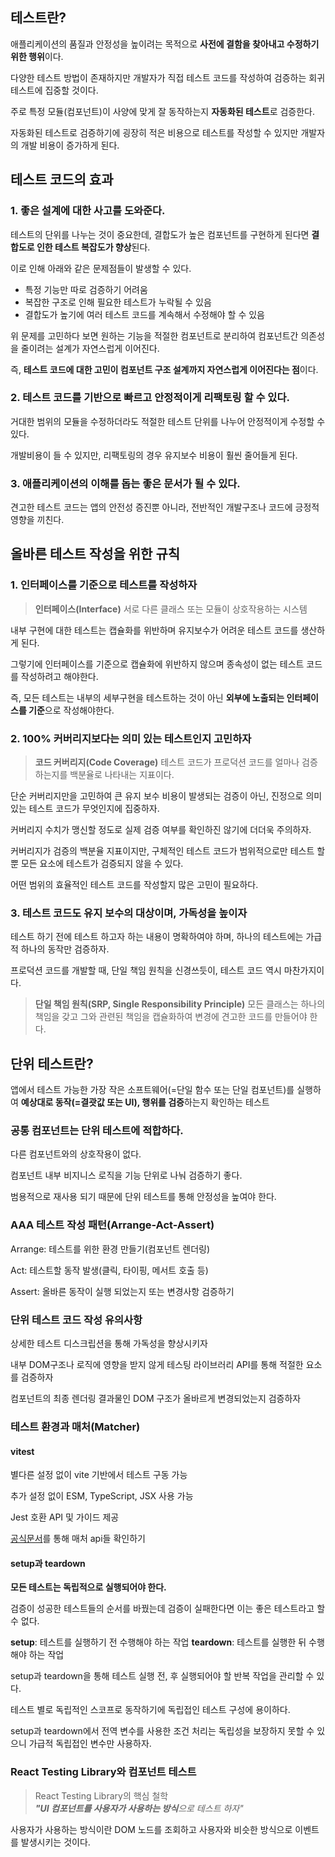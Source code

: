## 테스트란?

애플리케이션의 품질과 안정성을 높이려는 목적으로 **사전에 결함을 찾아내고 수정하기 위한 행위**이다.

다양한 테스트 방법이 존재하지만 개발자가 직접 테스트 코드를 작성하여 검증하는 회귀 테스트에 집중할 것이다.

주로 특정 모듈(컴포넌트)이 사양에 맞게 잘 동작하는지 **자동화된 테스트**로 검증한다.

자동화된 테스트로 검증하기에 굉장히 적은 비용으로 테스트를 작성할 수 있지만 개발자의 개발 비용이 증가하게 된다.

## 테스트 코드의 효과

### 1. 좋은 설계에 대한 사고를 도와준다.

테스트의 단위를 나누는 것이 중요한데, 결합도가 높은 컴포넌트를 구현하게 된다면 **결합도로 인한 테스트 복잡도가 향상**된다.

이로 인해 아래와 같은 문제점들이 발생할 수 있다.

- 특정 기능만 따로 검증하기 어려움
- 복잡한 구조로 인해 필요한 테스트가 누락될 수 있음
- 결합도가 높기에 여러 테스트 코드를 계속해서 수정해야 할 수 있음

위 문제를 고민하다 보면 원하는 기능을 적절한 컴포넌트로 분리하여 컴포넌트간 의존성을 줄이려는 설계가 자연스럽게 이어진다.

즉, **테스트 코드에 대한 고민이 컴포넌트 구조 설계까지 자연스럽게 이어진다는 점**이다.

### 2. 테스트 코드를 기반으로 빠르고 안정적이게 리팩토링 할 수 있다.

거대한 범위의 모듈을 수정하더라도 적절한 테스트 단위를 나누어 안정적이게 수정할 수 있다.

개발비용이 들 수 있지만, 리팩토링의 경우 유지보수 비용이 훨씬 줄어들게 된다.

### 3. 애플리케이션의 이해를 돕는 좋은 문서가 될 수 있다.

견고한 테스트 코드는 앱의 안전성 증진뿐 아니라, 전반적인 개발구조나 코드에 긍정적 영향을 끼친다.

## 올바른 테스트 작성을 위한 규칙

### 1. 인터페이스를 기준으로 테스트를 작성하자

> **인터페이스(Interface)**
> 서로 다른 클래스 또는 모듈이 상호작용하는 시스템

내부 구현에 대한 테스트는 캡슐화를 위반하며 유지보수가 어려운 테스트 코드를 생산하게 된다.

그렇기에 인터페이스를 기준으로 캡슐화에 위반하지 않으며 종속성이 없는 테스트 코드를 작성하려고 해야한다.

즉, 모든 테스트는 내부의 세부구현을 테스트하는 것이 아닌 **외부에 노출되는 인터페이스를 기준**으로 작성해야한다.

### 2. 100% 커버리지보다는 의미 있는 테스트인지 고민하자

> **코드 커버리지(Code Coverage)**
> 테스트 코드가 프로덕션 코드를 얼마나 검증하는지를 백분율로 나타내는 지표이다.

단순 커버리지만을 고민하여 큰 유지 보수 비용이 발생되는 검증이 아닌, 진정으로 의미 있는 테스트 코드가 무엇인지에 집중하자.

커버리지 수치가 맹신할 정도로 실제 검증 여부를 확인하진 않기에 더더욱 주의하자.

커버리지가 검증의 백분율 지표이지만, 구체적인 테스트 코드가 범위적으로만 테스트 할 뿐 모든 요소에 테스트가 검증되지 않을 수 있다.

어떤 범위의 효율적인 테스트 코드를 작성할지 많은 고민이 필요하다.

### 3. 테스트 코드도 유지 보수의 대상이며, 가독성을 높이자

테스트 하기 전에 테스트 하고자 하는 내용이 명확하여야 하며, 하나의 테스트에는 가급적 하나의 동작만 검증하자.

프로덕션 코드를 개발할 때, 단일 책임 원칙을 신경쓰듯이, 테스트 코드 역시 마찬가지이다.

> **단일 책임 원칙(SRP, Single Responsibility Principle)**
> 모든 클래스는 하나의 책임을 갖고 그와 관련된 책임을 캡슐화하여 변경에 견고한 코드를 만들어야 한다.

## 단위 테스트란?

앱에서 테스트 가능한 가장 작은 소프트웨어(=단일 함수 또는 단일 컴포넌트)를 실행하여 **예상대로 동작(=결괏값 또는 UI), 행위를 검증**하는지 확인하는 테스트

### 공통 컴포넌트는 단위 테스트에 적합하다.

다른 컴포넌트와의 상호작용이 없다.

컴포넌트 내부 비지니스 로직을 기능 단위로 나눠 검증하기 좋다.

범용적으로 재사용 되기 때문에 단위 테스트를 통해 안정성을 높여야 한다.

### AAA 테스트 작성 패턴(Arrange-Act-Assert)

Arrange: 테스트를 위한 환경 만들기(컴포넌트 렌더링)

Act: 테스트할 동작 발생(클릭, 타이핑, 메서트 호출 등)

Assert: 올바른 동작이 실행 되었는지 또는 변경사항 검증하기

### 단위 테스트 코드 작성 유의사항

상세한 테스트 디스크립션을 통해 가독성을 향상시키자

내부 DOM구조나 로직에 영향을 받지 않게 테스팅 라이브러리 API를 통해 적절한 요소를 검증하자

컴포넌트의 최종 렌더링 결과물인 DOM 구조가 올바르게 변경되었는지 검증하자

### 테스트 환경과 매처(Matcher)

#### vitest

별다른 설정 없이 vite 기반에서 테스트 구동 가능

추가 설정 없이 ESM, TypeScript, JSX 사용 가능

Jest 호환 API 및 가이드 제공

[공식문서](https://vitest.dev/)를 통해 매처 api들 확인하기

#### setup과 teardown

**모든 테스트는 독립적으로 실행되어야 한다.**

검증이 성공한 테스트들의 순서를 바꿨는데 검증이 실패한다면 이는 좋은 테스트라고 할 수 없다.

**setup**: 테스트를 실행하기 전 수행해야 하는 작업
**teardown**: 테스트를 실행한 뒤 수행해야 하는 작업

setup과 teardown을 통해 테스트 실행 전, 후 실행되어야 할 반복 작업을 관리할 수 있다.

테스트 별로 독립적인 스코프로 동작하기에 독립접인 테스트 구성에 용이하다.

setup과 teardown에서 전역 변수를 사용한 조건 처리는 독립성을 보장하지 못할 수 있으니 가급적 독립접인 변수만 사용하자.

### React Testing Library와 컴포넌트 테스트

> React Testing Library의 핵심 철학</br><i>**"UI 컴포넌트를 사용자가 사용하는 방식**으로 테스트 하자"</i>

사용자가 사용하는 방식이란 DOM 노드를 조회하고 사용자와 비슷한 방식으로 이벤트를 발생시키는 것이다.
